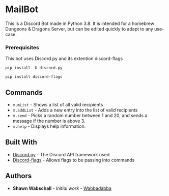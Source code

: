 # MailBot

This is a Discord Bot made in Python 3.8. It is intended for a homebrew Dungeons & Dragons Server, but can be edited quickly to adapt to any use-case. 

### Prerequisites

This bot uses Discord.py and its extention discord-flags

```
pip install -U discord.py
```
```
pip install discord-flags
```

## Commands
* `m.mList` - Shows a list of all valid recipients
* `m.addList` - Adds a new entry into the list of valid recipients
* `m.send` - Picks a random number between 1 and 20, and sends a message if the number is above 3.
* `m.help` - Displays help information.

## Built With

* [Discord.py](https://discordpy.readthedocs.io/en/latest/) - The Discord API framework used
* [Discord-flags](https://pypi.org/project/discord-flags/) - Allows flags to be passing into commands

## Authors

* **Shawn Wabschall** - *Initial work* - [Wabbadabba](https://github.com/Wabbadabba)
